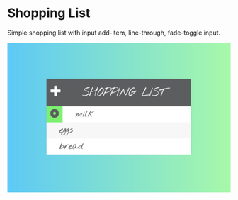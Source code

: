 # Shopping List

Simple shopping list with input add-item, line-through, fade-toggle input.

![Shopping List](/images/ShoppingListScreenshot.png)